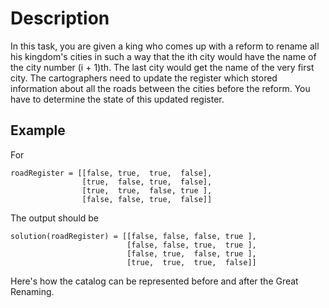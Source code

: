 # Description

In this task, you are given a king who comes up with a reform to rename all his kingdom's cities in such a way that the ith city would have the name of the city number (i + 1)th. The last city would get the name of the very first city. The cartographers need to update the register which stored information about all the roads between the cities before the reform. You have to determine the state of this updated register.

## Example

For

```plaintext
roadRegister = [[false, true,  true,  false],
                [true,  false, true,  false],
                [true,  true,  false, true ],
                [false, false, true,  false]]
```

The output should be

```plaintext
solution(roadRegister) = [[false, false, false, true ],
                          [false, false, true,  true ],
                          [false, true,  false, true ],
                          [true,  true,  true,  false]]
```

Here's how the catalog can be represented before and after the Great Renaming.